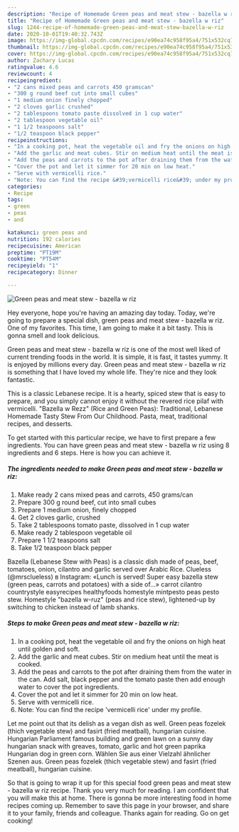 ```yaml
---
description: "Recipe of Homemade Green peas and meat stew - bazella w riz"
title: "Recipe of Homemade Green peas and meat stew - bazella w riz"
slug: 1244-recipe-of-homemade-green-peas-and-meat-stew-bazella-w-riz
date: 2020-10-01T19:40:32.743Z
image: https://img-global.cpcdn.com/recipes/e90ea74c958f95a4/751x532cq70/green-peas-and-meat-stew-bazella-w-riz-recipe-main-photo.jpg
thumbnail: https://img-global.cpcdn.com/recipes/e90ea74c958f95a4/751x532cq70/green-peas-and-meat-stew-bazella-w-riz-recipe-main-photo.jpg
cover: https://img-global.cpcdn.com/recipes/e90ea74c958f95a4/751x532cq70/green-peas-and-meat-stew-bazella-w-riz-recipe-main-photo.jpg
author: Zachary Lucas
ratingvalue: 4.6
reviewcount: 4
recipeingredient:
- "2 cans mixed peas and carrots 450 gramscan"
- "300 g round beef cut into small cubes"
- "1 medium onion finely chopped"
- "2 cloves garlic crushed"
- "2 tablespoons tomato paste dissolved in 1 cup water"
- "2 tablespoon vegetable oil"
- "1 1/2 teaspoons salt"
- "1/2 teaspoon black pepper"
recipeinstructions:
- "In a cooking pot, heat the vegetable oil and fry the onions on high heat until golden and soft."
- "Add the garlic and meat cubes. Stir on medium heat until the meat is cooked."
- "Add the peas and carrots to the pot after draining them from the water in the can. Add salt, black pepper and the tomato paste then add enough water to cover the pot ingredients."
- "Cover the pot and let it simmer for 20 min on low heat."
- "Serve with vermicelli rice."
- "Note: You can find the recipe &#39;vermicelli rice&#39; under my profile."
categories:
- Recipe
tags:
- green
- peas
- and

katakunci: green peas and 
nutrition: 192 calories
recipecuisine: American
preptime: "PT19M"
cooktime: "PT54M"
recipeyield: "1"
recipecategory: Dinner

---
```



![Green peas and meat stew - bazella w riz](https://img-global.cpcdn.com/recipes/e90ea74c958f95a4/751x532cq70/green-peas-and-meat-stew-bazella-w-riz-recipe-main-photo.jpg)

Hey everyone, hope you're having an amazing day today. Today, we're going to prepare a special dish, green peas and meat stew - bazella w riz. One of my favorites. This time, I am going to make it a bit tasty. This is gonna smell and look delicious.

Green peas and meat stew - bazella w riz is one of the most well liked of current trending foods in the world. It is simple, it is fast, it tastes yummy. It is enjoyed by millions every day. Green peas and meat stew - bazella w riz is something that I have loved my whole life. They're nice and they look fantastic.

This is a classic Lebanese recipe. It is a hearty, spiced stew that is easy to prepare, and you simply cannot enjoy it without the revered rice pilaf with vermicelli. &#34;Bazella w Rezz&#34; (Rice and Green Peas): Traditional, Lebanese Homemade Tasty Stew From Our Childhood. Pasta, meat, traditional recipes, and desserts.


To get started with this particular recipe, we have to first prepare a few ingredients. You can have green peas and meat stew - bazella w riz using 8 ingredients and 6 steps. Here is how you can achieve it.

<!--inarticleads1-->

##### The ingredients needed to make Green peas and meat stew - bazella w riz:

1. Make ready 2 cans mixed peas and carrots, 450 grams/can
1. Prepare 300 g round beef, cut into small cubes
1. Prepare 1 medium onion, finely chopped
1. Get 2 cloves garlic, crushed
1. Take 2 tablespoons tomato paste, dissolved in 1 cup water
1. Make ready 2 tablespoon vegetable oil
1. Prepare 1 1/2 teaspoons salt
1. Take 1/2 teaspoon black pepper


Bazella (Lebanese Stew with Peas) is a classic dish made of peas, beef, tomatoes, onion, cilantro and garlic served over Arabic Rice. Clueless (@mrsclueless) в Instagram: «Lunch is served! Super easy bazella stew (green peas, carrots and potatoes) with a side of…» carrot cilantro countrystyle easyrecipes healthyfoods homestyle mintpesto peas pesto stew. Homestyle &#34;bazella w-ruz&#34; (peas and rice stew), lightened-up by switching to chicken instead of lamb shanks. 

<!--inarticleads2-->

##### Steps to make Green peas and meat stew - bazella w riz:

1. In a cooking pot, heat the vegetable oil and fry the onions on high heat until golden and soft.
1. Add the garlic and meat cubes. Stir on medium heat until the meat is cooked.
1. Add the peas and carrots to the pot after draining them from the water in the can. Add salt, black pepper and the tomato paste then add enough water to cover the pot ingredients.
1. Cover the pot and let it simmer for 20 min on low heat.
1. Serve with vermicelli rice.
1. Note: You can find the recipe &#39;vermicelli rice&#39; under my profile.


Let me point out that its delish as a vegan dish as well. Green peas fozelek (thich vegetable stew) and fasirt (fried meatball), hungarian cuisine. Hungarian Parliament famous building and green lawn on a sunny day hungarian snack with greaves, tomato, garlic and hot green paprika Hungarian dog in green corn. Wählen Sie aus einer Vielzahl ähnlicher Szenen aus. Green peas fozelek (thich vegetable stew) and fasirt (fried meatball), hungarian cuisine. 

So that is going to wrap it up for this special food green peas and meat stew - bazella w riz recipe. Thank you very much for reading. I am confident that you will make this at home. There is gonna be more interesting food in home recipes coming up. Remember to save this page in your browser, and share it to your family, friends and colleague. Thanks again for reading. Go on get cooking!
